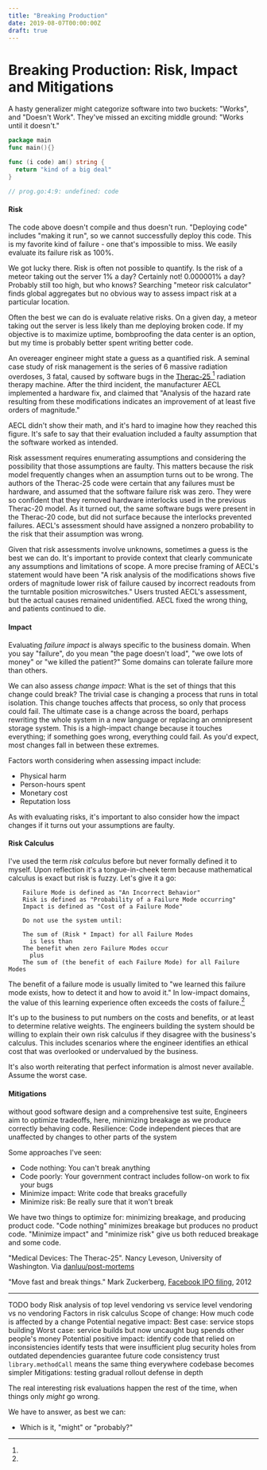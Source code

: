 ```yaml
---
title: "Breaking Production"
date: 2019-08-07T00:00:00Z
draft: true
---
```


# Breaking Production: Risk, Impact and Mitigations

A hasty generalizer might categorize software into two buckets: "Works", and "Doesn't Work". They've missed an exciting middle ground:
"Works until it doesn't."

```go
package main
func main(){}

func (i code) am() string {
  return "kind of a big deal"
}

// prog.go:4:9: undefined: code
```

#### Risk

The code above doesn't compile and thus doesn't run. "Deploying code" includes "making it run", so we cannot successfully deploy this code.
This is my favorite kind of failure - one that's impossible to miss. We easily evaluate its failure risk as 100%.

We got lucky there. Risk is often not possible to quantify. Is the risk of a meteor taking out the server 1% a day? Certainly not! 0.000001%
a day? Probably still too high, but who knows? Searching "meteor risk calculator" finds global aggregates but no obvious way to assess
impact risk at a particular location.

Often the best we can do is evaluate relative risks. On a given day, a meteor taking out the server is less likely than me deploying broken
code. If my objective is to maximize uptime, bombproofing the data center is an option, but my time is probably better spent writing better
code.

An overeager engineer might state a guess as a quantified risk. A seminal case study of risk management is the series of 6 massive radiation
overdoses, 3 fatal, caused by software bugs in the [Therac-25 ](/misc/therac-25.pdf)[^1] radiation therapy machine. After the third incident,
the manufacturer AECL implemented a hardware fix, and claimed that "Analysis of the hazard rate resulting from these modifications indicates
an improvement of at least five orders of magnitude." 

AECL didn't show their math, and it's hard to imagine how they reached this figure. It's safe to say that their evaluation included a faulty
assumption that the software worked as intended. 

Risk assessment requires enumerating assumptions and considering the possibility that those assumptions are faulty. This matters because the
risk model frequently changes when an assumption turns out to be wrong. The authors of the Therac-25 code were certain that any failures
must be hardware, and assumed that the software failure risk was zero. They were so confident that they removed hardware interlocks used in
the previous Therac-20 model. As it turned out, the same software bugs were present in the Therac-20 code, but did not surface because the
interlocks prevented failures. AECL's assessment should have assigned a nonzero probability to the risk that their assumption was wrong.

Given that risk assessments involve unknowns, sometimes a guess is the best we can do. It's important to provide context that clearly
communicate any assumptions and limitations of scope. A more precise framing of AECL's statement would have been "A risk analysis of the
modifications shows five orders of magnitude lower risk of failure caused by incorrect readouts from the turntable position microswitches."
Users trusted AECL's assessment, but the actual causes remained unidentified. AECL fixed the wrong thing, and patients continued to die.

#### Impact

Evaluating _failure impact_ is always specific to the business domain. When you say "failure", do you mean "the page doesn't load", "we owe lots of money" or "we killed the patient?" Some domains can tolerate failure more than others.

We can also assess _change impact_: What is the set of things that this change could break? The trivial case is changing a process that runs
in total isolation. This change touches affects that process, so only that process could fail. The ultimate case is a change across the
board, perhaps rewriting the whole system in a new language or replacing an omnipresent storage system. This is a high-impact change because
it touches everything; if something goes wrong, everything could fail. As you'd expect, most changes fall in between these extremes.

Factors worth considering when assessing impact include:
- Physical harm
- Person-hours spent
- Monetary cost
- Reputation loss

As with evaluating risks, it's important to also consider how the impact changes if it turns out your assumptions are faulty.

#### Risk Calculus
I've used the term _risk calculus_ before but never formally defined it to myself. Upon reflection it's a tongue-in-cheek term because
mathematical calculus is exact but risk is fuzzy. Let's give it a go:

```
    Failure Mode is defined as "An Incorrect Behavior"
    Risk is defined as "Probability of a Failure Mode occurring"
    Impact is defined as "Cost of a Failure Mode"

    Do not use the system until:

    The sum of (Risk * Impact) for all Failure Modes 
      is less than
    The benefit when zero Failure Modes occur
      plus
    The sum of (the benefit of each Failure Mode) for all Failure Modes
```

The benefit of a failure mode is usually limited to "we learned this failure mode exists, how to detect it and how to avoid it." In
low-impact domains, the value of this learning experience often exceeds the costs of failure.[^2]

It's up to the business to put numbers on the costs and benefits, or at least to determine relative weights. The engineers building the
system should be willing to explain their own risk calculus if they disagree with the business's calculus. This includes scenarios where the
engineer identifies an ethical cost that was overlooked or undervalued by the business.

It's also worth reiterating that perfect information is almost never available. Assume the worst case.

#### Mitigations
without good software design and a comprehensive test suite, 
Engineers aim to optimize tradeoffs, here, minimizing breakage as we produce correctly behaving code.
Resilience: Code independent pieces that are unaffected by changes to other parts of the system

Some approaches I've seen:
- Code nothing: You can't break anything
- Code poorly: Your government contract includes follow-on work to fix your bugs
- Minimize impact: Write code that breaks gracefully
- Minimize risk: Be really sure that it won't break

We have two things to optimize for: minimizing breakage, and producing product code. "Code nothing" minimizes breakage but produces no product code. "Minimize impact" and "minimize risk" give us both reduced breakage and some code.

[^1]:
"Medical Devices: The Therac-25". Nancy Leveson, University of Washington. Via [danluu/post-mortems](https://github.com/danluu/post-mortems)

[^2]:
"Move fast and break things." Mark Zuckerberg, [Facebook IPO filing](https://www.sec.gov/Archives/edgar/data/1326801/000119312512034517/d287954ds1.htm#toc287954_10), 2012

---

TODO body
Risk analysis of top level vendoring vs service level vendoring vs no vendoring
  Factors in risk calculus
    Scope of change:
      How much code is affected by a change
    Potential negative impact:
      Best case: service stops building
      Worst case: service builds but now uncaught bug spends other people's money
    Potential positive impact:
      identify code that relied on inconsistencies
      identify tests that were insufficient
      plug security holes from outdated dependencies
      guarantee future code consistency
      trust `library.methodCall` means the same thing everywhere
      codebase becomes simpler
    Mitigations:
      testing
      gradual rollout
      defense in depth


The real interesting risk evaluations happen the rest of the time, when things only _might_ go wrong.

We have to answer, as best we can:
- Which is it, "might" or "probably?"

